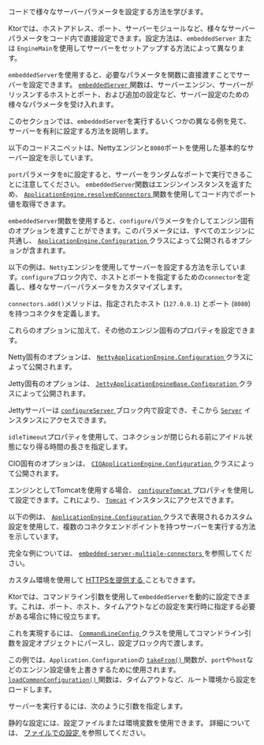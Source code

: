 <topic xsi:noNamespaceSchemaLocation="https://resources.jetbrains.com/writerside/1.0/topic.v2.xsd"
       xmlns:xsi="http://www.w3.org/2001/XMLSchema-instance"
       title="コードでの設定"
       id="server-configuration-code" help-id="Configuration-code;server-configuration-in-code">
<show-structure for="chapter"/>
<link-summary>
        コードで様々なサーバーパラメータを設定する方法を学びます。
</link-summary>
<p>
        Ktorでは、ホストアドレス、ポート、<Links href="/ktor/server-modules" summary="モジュールを使用すると、ルートをグループ化してアプリケーションを構造化できます。">サーバーモジュール</Links>など、様々なサーバーパラメータをコード内で直接設定できます。設定方法は、<Links href="/ktor/server-create-and-configure" summary="アプリケーションのデプロイ要件に応じてサーバーを作成する方法を学びます。"><code>embeddedServer</code> または <code>EngineMain</code></Links>を使用してサーバーをセットアップする方法によって異なります。
</p>
<p>
        <code>embeddedServer</code>を使用すると、必要なパラメータを関数に直接渡すことでサーバーを設定できます。
        <a href="https://api.ktor.io/ktor-server/ktor-server-core/io.ktor.server.engine/embedded-server.html">
            <code>embeddedServer</code>
        </a>
        関数は、<Links href="/ktor/server-engines" summary="ネットワークリクエストを処理するエンジンについて学びます。">サーバーエンジン</Links>、サーバーがリッスンするホストとポート、および追加の設定など、サーバー設定のための様々なパラメータを受け入れます。
</p>
<p>
        このセクションでは、<code>embeddedServer</code>を実行するいくつかの異なる例を見て、サーバーを有利に設定する方法を説明します。
</p>
<chapter title="基本設定" id="embedded-basic">
        <p>
            以下のコードスニペットは、Nettyエンジンと<code>8080</code>ポートを使用した基本的なサーバー設定を示しています。
        </p>
        <code-block lang="kotlin" code="import io.ktor.server.response.*&#10;import io.ktor.server.routing.*&#10;import io.ktor.server.engine.*&#10;import io.ktor.server.netty.*&#10;&#10;fun main(args: Array&lt;String&gt;) {&#10;    embeddedServer(Netty, port = 8080) {&#10;        routing {&#10;            get(&quot;/&quot;) {&#10;                call.respondText(&quot;Hello, world!&quot;)&#10;            }&#10;        }&#10;    }.start(wait = true)&#10;}"/>
        <p>
            <code>port</code>パラメータを<code>0</code>に設定すると、サーバーをランダムなポートで実行できることに注意してください。
            <code>embeddedServer</code>関数はエンジンインスタンスを返すため、
            <a href="https://api.ktor.io/ktor-server/ktor-server-core/io.ktor.server.engine/-application-engine/resolved-connectors.html">
                <code>ApplicationEngine.resolvedConnectors</code>
            </a>
            関数を使用してコード内でポート値を取得できます。
        </p>
</chapter>
<chapter title="エンジン設定" id="embedded-engine">
        <snippet id="embedded-engine-configuration">
            <p>
                <code>embeddedServer</code>関数を使用すると、<code>configure</code>パラメータを介してエンジン固有のオプションを渡すことができます。このパラメータには、すべてのエンジンに共通し、
                <a href="https://api.ktor.io/ktor-server/ktor-server-core/io.ktor.server.engine/-application-engine/-configuration/index.html">
                    <code>ApplicationEngine.Configuration</code>
                </a>
                クラスによって公開されるオプションが含まれます。
            </p>
            <p>
                以下の例は、<code>Netty</code>エンジンを使用してサーバーを設定する方法を示しています。<code>configure</code>ブロック内で、ホストとポートを指定するための<code>connector</code>を定義し、様々なサーバーパラメータをカスタマイズします。
            </p>
            <code-block lang="kotlin" code="import io.ktor.server.response.*&#10;import io.ktor.server.routing.*&#10;import io.ktor.server.engine.*&#10;import io.ktor.server.netty.*&#10;&#10;fun main(args: Array&lt;String&gt;) {&#10;    embeddedServer(Netty, configure = {&#10;        connectors.add(EngineConnectorBuilder().apply {&#10;            host = &quot;127.0.0.1&quot;&#10;            port = 8080&#10;        })&#10;        connectionGroupSize = 2&#10;        workerGroupSize = 5&#10;        callGroupSize = 10&#10;        shutdownGracePeriod = 2000&#10;        shutdownTimeout = 3000&#10;    }) {&#10;        routing {&#10;            get(&quot;/&quot;) {&#10;                call.respondText(&quot;Hello, world!&quot;)&#10;            }&#10;        }&#10;    }.start(wait = true)&#10;}"/>
            <p>
                <code>connectors.add()</code>メソッドは、指定されたホスト (<code>127.0.0.1</code>) とポート (<code>8080</code>) を持つコネクタを定義します。
            </p>
            <p>これらのオプションに加えて、その他のエンジン固有のプロパティを設定できます。</p>
            <chapter title="Netty" id="netty-code">
                <p>
                    Netty固有のオプションは、
                    <a href="https://api.ktor.io/ktor-server/ktor-server-netty/io.ktor.server.netty/-netty-application-engine/-configuration/index.html">
                        <code>NettyApplicationEngine.Configuration</code>
                    </a>
                    クラスによって公開されます。
                </p>
                <code-block lang="kotlin" code="                    import io.ktor.server.engine.*&#10;                    import io.ktor.server.netty.*&#10;&#10;                    fun main() {&#10;                        embeddedServer(Netty, configure = {&#10;                            requestQueueLimit = 16&#10;                            shareWorkGroup = false&#10;                            configureBootstrap = {&#10;                                // ...&#10;                            }&#10;                            responseWriteTimeoutSeconds = 10&#10;                        }) {&#10;                            // ...&#10;                        }.start(true)&#10;                    }"/>
            </chapter>
            <chapter title="Jetty" id="jetty-code">
                <p>
                    Jetty固有のオプションは、
                    <a href="https://api.ktor.io/ktor-server/ktor-server-jetty-jakarta/io.ktor.server.jetty.jakarta/-jetty-application-engine-base/-configuration/index.html">
                        <code>JettyApplicationEngineBase.Configuration</code>
                    </a>
                    クラスによって公開されます。
                </p>
                <p>Jettyサーバーは
                    <a href="https://api.ktor.io/ktor-server/ktor-server-jetty-jakarta/io.ktor.server.jetty.jakarta/-jetty-application-engine-base/-configuration/configure-server.html">
                        <code>configureServer</code>
                    </a>
                    ブロック内で設定でき、そこから
                    <a href="https://www.eclipse.org/jetty/javadoc/jetty-11/org/eclipse/jetty/server/Server.html"><code>Server</code></a>
                    インスタンスにアクセスできます。
                </p>
                <p>
                    <code>idleTimeout</code>プロパティを使用して、コネクションが閉じられる前にアイドル状態になり得る時間の長さを指定します。
                </p>
                <code-block lang="kotlin" code="                    import io.ktor.server.engine.*&#10;                    import io.ktor.server.jetty.jakarta.*&#10;&#10;                    fun main() {&#10;                        embeddedServer(Jetty, configure = {&#10;                            configureServer = { // this: Server -&amp;gt;&#10;                                // ...&#10;                            }&#10;                            idleTimeout = 30.seconds&#10;                        }) {&#10;                            // ...&#10;                        }.start(true)&#10;                    }"/>
            </chapter>
            <chapter title="CIO" id="cio-code">
                <p>CIO固有のオプションは、
                    <a href="https://api.ktor.io/ktor-server/ktor-server-cio/io.ktor.server.cio/-c-i-o-application-engine/-configuration/index.html">
                        <code>CIOApplicationEngine.Configuration</code>
                    </a>
                    クラスによって公開されます。
                </p>
                <code-block lang="kotlin" code="                    import io.ktor.server.engine.*&#10;                    import io.ktor.server.cio.*&#10;&#10;                    fun main() {&#10;                        embeddedServer(CIO, configure = {&#10;                            connectionIdleTimeoutSeconds = 45&#10;                        }) {&#10;                            // ...&#10;                        }.start(true)&#10;                    }"/>
            </chapter>
            <chapter title="Tomcat" id="tomcat-code">
                <p>エンジンとしてTomcatを使用する場合、
                    <a href="https://api.ktor.io/ktor-server/ktor-server-tomcat-jakarta/io.ktor.server.tomcat.jakarta/-tomcat-application-engine/-configuration/configure-tomcat.html">
                        <code>configureTomcat</code>
                    </a>
                    プロパティを使用して設定できます。これにより、
                    <a href="https://tomcat.apache.org/tomcat-10.1-doc/api/org/apache/catalina/startup/Tomcat.html"><code>Tomcat</code></a>
                    インスタンスにアクセスできます。
                </p>
                <code-block lang="kotlin" code="                    import io.ktor.server.engine.*&#10;                    import io.ktor.server.tomcat.jakarta.*&#10;&#10;                    fun main() {&#10;                        embeddedServer(Tomcat, configure = {&#10;                            configureTomcat = { // this: Tomcat -&amp;gt;&#10;                                // ...&#10;                            }&#10;                        }) {&#10;                            // ...&#10;                        }.start(true)&#10;                    }"/>
            </chapter>
        </snippet>
</chapter>
<chapter title="カスタム環境" id="embedded-custom">
        <p>
            以下の例は、
            <a href="https://api.ktor.io/ktor-server/ktor-server-core/io.ktor.server.engine/-application-engine/-configuration/index.html">
                <code>ApplicationEngine.Configuration</code>
            </a>
            クラスで表現されるカスタム設定を使用して、複数のコネクタエンドポイントを持つサーバーを実行する方法を示しています。
        </p>
        <code-block lang="kotlin" code="import io.ktor.server.application.*&#10;import io.ktor.server.response.*&#10;import io.ktor.server.routing.*&#10;import io.ktor.server.engine.*&#10;import io.ktor.server.netty.*&#10;&#10;fun main() {&#10;    val appProperties = serverConfig {&#10;        module { module() }&#10;    }&#10;    embeddedServer(Netty, appProperties) {&#10;        envConfig()&#10;    }.start(true)&#10;}&#10;&#10;fun ApplicationEngine.Configuration.envConfig() {&#10;    connector {&#10;        host = &quot;0.0.0.0&quot;&#10;        port = 8080&#10;    }&#10;    connector {&#10;        host = &quot;127.0.0.1&quot;&#10;        port = 9090&#10;    }&#10;}"/>
        <p>
            完全な例については、
            <a href="https://github.com/ktorio/ktor-documentation/tree/%ktor_version%/codeSnippets/snippets/embedded-server-multiple-connectors">
                <code>embedded-server-multiple-connectors</code>
            </a>を参照してください。
        </p>
        <tip>
            <p>
                カスタム環境を使用して
                <a href="#embedded-server">
                    HTTPSを提供する
                </a>こともできます。
            </p>
        </tip>
</chapter>
<chapter id="command-line" title="コマンドライン設定">
        <p>
            Ktorでは、コマンドライン引数を使用して<code>embeddedServer</code>を動的に設定できます。これは、ポート、ホスト、タイムアウトなどの設定を実行時に指定する必要がある場合に特に役立ちます。
        </p>
        <p>
            これを実現するには、
            <a href="https://api.ktor.io/ktor-server/ktor-server-core/io.ktor.server.engine/-command-line-config.html">
                <code>CommandLineConfig</code>
            </a>
            クラスを使用してコマンドライン引数を設定オブジェクトにパースし、設定ブロック内で渡します。
        </p>
        <code-block lang="kotlin" code="fun main(args: Array&lt;String&gt;) {&#10;    embeddedServer(&#10;        factory = Netty,&#10;        configure = {&#10;            val cliConfig = CommandLineConfig(args)&#10;            takeFrom(cliConfig.engineConfig)&#10;            loadCommonConfiguration(cliConfig.rootConfig.environment.config)&#10;        }&#10;    ) {&#10;        routing {&#10;            get(&quot;/&quot;) {&#10;                call.respondText(&quot;Hello, world!&quot;)&#10;            }&#10;        }&#10;    }.start(wait = true)&#10;}"/>
        <p>
            この例では、<code>Application.Configuration</code>の
            <a href="https://api.ktor.io/ktor-server/ktor-server-core/io.ktor.server.engine/-application-engine/-configuration/take-from.html">
                <code>takeFrom()</code>
            </a>
            関数が、<code>port</code>や<code>host</code>などのエンジン設定値を上書きするために使用されます。
            <a href="https://api.ktor.io/ktor-server/ktor-server-core/io.ktor.server.engine/load-common-configuration.html">
                <code>loadCommonConfiguration()</code>
            </a>
            関数は、タイムアウトなど、ルート環境から設定をロードします。
        </p>
        <p>
            サーバーを実行するには、次のように引数を指定します。
        </p>
        <code-block lang="shell" code="            ./gradlew run --args=&quot;-port=8080&quot;"/>
        <tip>
            静的な設定には、設定ファイルまたは環境変数を使用できます。
            詳細については、
            <a href="#command-line">
                ファイルでの設定
            </a>
            を参照してください。
        </tip>
</chapter>
</topic>